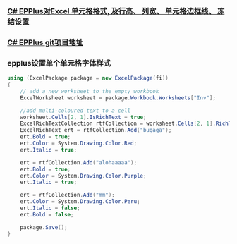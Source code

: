 ### [C# EPPlus对Excel 单元格格式, 及行高、 列宽、 单元格边框线、 冻结设置](https://blog.csdn.net/weixin_33805743/article/details/90103488)


### [C# EPPlus git项目地址](https://github.com/JanKallman/EPPlus)


### epplus设置单个单元格字体样式
``` c#
using (ExcelPackage package = new ExcelPackage(fi))
{
    // add a new worksheet to the empty workbook
    ExcelWorksheet worksheet = package.Workbook.Worksheets["Inv"];

    //add multi-coloured text to a cell
    worksheet.Cells[2, 1].IsRichText = true;
    ExcelRichTextCollection rtfCollection = worksheet.Cells[2, 1].RichText;
    ExcelRichText ert = rtfCollection.Add("bugaga");
    ert.Bold = true;
    ert.Color = System.Drawing.Color.Red;
    ert.Italic = true;

    ert = rtfCollection.Add("alohaaaaa");
    ert.Bold = true;
    ert.Color = System.Drawing.Color.Purple;
    ert.Italic = true;

    ert = rtfCollection.Add("mm");
    ert.Color = System.Drawing.Color.Peru;
    ert.Italic = false;
    ert.Bold = false;

    package.Save();
}
``` 
